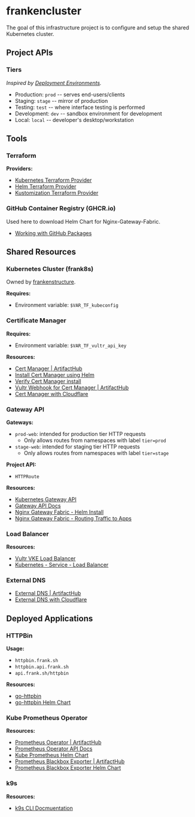 # frankencluster

The goal of this infrastructure project is to configure and setup the shared
Kubernetes cluster.

## Project APIs

### Tiers

_Inspired by [Deployment Environments][wiki-deploy-envs]._

- Production: `prod` -- serves end-users/clients
- Staging: `stage` -- mirror of production
- Testing: `test` -- where interface testing is performed
- Development: `dev` -- sandbox environment for development
- Local: `local` -- developer's desktop/workstation

## Tools

### Terraform

**Providers:**

- [Kubernetes Terraform Provider][terraform-provider-k8s]
- [Helm Terraform Provider][terraform-provider-helm]
- [Kustomization Terraform Provider][terraform-provider-kustomization]

### GitHub Container Registry (GHCR.io)

Used here to download Helm Chart for Nginx-Gateway-Fabric.

- [Working with GitHub Packages][ghcr-docs-pkgs]

## Shared Resources

### Kubernetes Cluster (frank8s)

Owned by [frankenstructure](../frankenstructure).

**Requires:**

- Environment variable: `$VAR_TF_kubeconfig`

### Certificate Manager

**Requires:**

- Environment variable: `$VAR_TF_vultr_api_key`

**Resources:**

- [Cert Manager | ArtifactHub][artifacthub-cert-manager]
- [Install Cert Manager using Helm][cert-manager-helm-install]
- [Verify Cert Manager install][cert-manager-verify]
- [Vultr Webhook for Cert Manager | ArtifactHub][artifacthub-cert-manager-vultr-webhook]
- [Cert Manager with Cloudflare][cert-manager-cloudflare]

### Gateway API

**Gateways:**

- `prod-web`: intended for production tier HTTP requests
  - Only allows routes from namespaces with label `tier=prod`
- `stage-web`: intended for staging tier HTTP requests
  - Only allows routes from namespaces with label `tier=stage`

**Project API:**

- `HTTPRoute`

**Resources:**

- [Kubernetes Gateway API][k8s-gateway-api]
- [Gateway API Docs][gateway-api-docs]
- [Nginx Gateway Fabric - Helm Install][ngf-helm-install]
- [Nginx Gateway Fabric - Routing Traffic to Apps][ngf-routing]

### Load Balancer

**Resources:**

- [Vultr VKE Load Balancer][vultr-vke-lb]
- [Kubernetes - Service - Load Balancer][k8s-docs-svc-lb]

### External DNS

- [External DNS | ArtifactHub][artifacthub-external-dns]
- [External DNS with Cloudflare][external-dns-cloudflare]

## Deployed Applications

### HTTPBin

**Usage:**

- `httpbin.frank.sh`
- `httpbin.api.frank.sh`
- `api.frank.sh/httpbin`

**Resources:**

- [go-httpbin][httpbingo]
- [go-httpbin Helm Chart][httpbingo-helm-chart]

### Kube Prometheus Operator

**Resources:**

- [Prometheus Operator | ArtifactHub][artifacthub-kube-prom]
- [Prometheus Operator API Docs][kube-prom-docs-api]
- [Kube Prometheus Helm Chart][kube-prom-helm-chart]
- [Prometheus Blackbox Exporter | ArtifactHub][artifacthub-prom-blackbox]
- [Prometheus Blackbox Exporter Helm Chart][prom-blackbox-helm-chart]

### k9s

**Resources:**

- [k9s CLI Docmuentation][k9s-docs]

<!--- REFERENCE LINKS --->

[artifacthub-cert-manager-vultr-webhook]: https://artifacthub.io/packages/helm/vultr/cert-manager-webhook-vultr
[artifacthub-cert-manager]: https://artifacthub.io/packages/helm/cert-manager/cert-manager
[artifacthub-external-dns]: https://artifacthub.io/packages/helm/external-dns/external-dns
[artifacthub-kube-prom]: https://artifacthub.io/packages/helm/prometheus-community/kube-prometheus-stack
[artifacthub-prom-blackbox]: https://artifacthub.io/packages/helm/prometheus-community/prometheus-blackbox-exporter
[cert-manager-cloudflare]: https://cert-manager.io/docs/configuration/acme/dns01/cloudflare/#api-tokens
[cert-manager-helm-install]: https://cert-manager.io/docs/installation/helm/
[cert-manager-verify]: https://cert-manager.io/docs/installation/kubectl/#verify
[external-dns-cloudflare]: https://github.com/kubernetes-sigs/external-dns/blob/master/docs/tutorials/cloudflare.md#using-helm
[gateway-api-docs]: https://gateway-api.sigs.k8s.io/implementations/#nginx-gateway-fabric
[ghcr-docs-pkgs]: https://docs.github.com/en/packages/working-with-a-github-packages-registry/working-with-the-container-registry
[httpbingo-helm-chart]: https://github.com/matheusfm/httpbin-chart
[httpbingo]: https://httpbingo.org/
[k8s-docs-svc-lb]: https://kubernetes.io/docs/concepts/services-networking/service/#loadbalancer
[k8s-gateway-api]: https://kubernetes.io/docs/concepts/services-networking/gateway/
[k9s-docs]: https://k9scli.io/
[kube-prom-docs-api]: https://prometheus-operator.dev/docs/api-reference/api/
[kube-prom-helm-chart]: https://github.com/prometheus-community/helm-charts/tree/main/charts/kube-prometheus-stack
[ngf-helm-install]: https://docs.nginx.com/nginx-gateway-fabric/installation/installing-ngf/helm/
[ngf-routing]: https://docs.nginx.com/nginx-gateway-fabric/how-to/traffic-management/routing-traffic-to-your-app/
[prom-blackbox-helm-chart]: https://github.com/prometheus-community/helm-charts/blob/main/charts/prometheus-blackbox-exporter/README.md
[terraform-provider-helm]: https://registry.terraform.io/providers/hashicorp/helm/latest/docs
[terraform-provider-k8s]: https://registry.terraform.io/providers/hashicorp/kubernetes/latest/docs
[terraform-provider-kustomization]: https://registry.terraform.io/providers/kbst/kustomization/latest/docs
[vultr-vke-lb]: https://docs.vultr.com/vultr-kubernetes-engine#vke-load-balancer
[wiki-deploy-envs]: https://en.wikipedia.org/wiki/Deployment_environment#Environments
